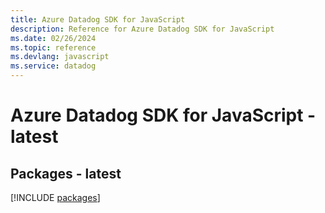 ```yaml
---
title: Azure Datadog SDK for JavaScript
description: Reference for Azure Datadog SDK for JavaScript
ms.date: 02/26/2024
ms.topic: reference
ms.devlang: javascript
ms.service: datadog
---
```

# Azure Datadog SDK for JavaScript - latest
## Packages - latest
[!INCLUDE [packages](datadog-index.md)]